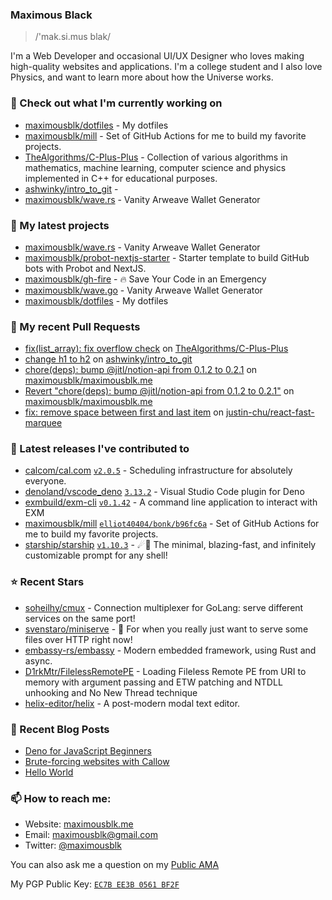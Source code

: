 ### Maximous Black

> /'mak.si.mus blak/

I'm a Web Developer and occasional UI/UX Designer who loves making high-quality websites and applications. I'm a college
student and I also love Physics, and want to learn more about how the Universe works.

### 👷 Check out what I'm currently working on

- [maximousblk/dotfiles](https://github.com/maximousblk/dotfiles) - My dotfiles
- [maximousblk/mill](https://github.com/maximousblk/mill) - Set of GitHub Actions for me to build my favorite projects.
- [TheAlgorithms/C-Plus-Plus](https://github.com/TheAlgorithms/C-Plus-Plus) - Collection of various algorithms in mathematics, machine learning, computer science and physics implemented in C&#43;&#43; for educational purposes.
- [ashwinky/intro_to_git](https://github.com/ashwinky/intro_to_git) - 
- [maximousblk/wave.rs](https://github.com/maximousblk/wave.rs) - Vanity Arweave Wallet Generator

### 🌱 My latest projects

- [maximousblk/wave.rs](https://github.com/maximousblk/wave.rs) - Vanity Arweave Wallet Generator
- [maximousblk/probot-nextjs-starter](https://github.com/maximousblk/probot-nextjs-starter) - Starter template to build GitHub bots with Probot and NextJS.
- [maximousblk/gh-fire](https://github.com/maximousblk/gh-fire) - 🔥 Save Your Code in an Emergency
- [maximousblk/wave.go](https://github.com/maximousblk/wave.go) - Vanity Arweave Wallet Generator
- [maximousblk/dotfiles](https://github.com/maximousblk/dotfiles) - My dotfiles

### 🔨 My recent Pull Requests

- [fix(list_array): fix overflow check](https://github.com/TheAlgorithms/C-Plus-Plus/pull/1983) on [TheAlgorithms/C-Plus-Plus](https://github.com/TheAlgorithms/C-Plus-Plus)
- [change h1 to h2](https://github.com/ashwinky/intro_to_git/pull/1) on [ashwinky/intro_to_git](https://github.com/ashwinky/intro_to_git)
- [chore(deps): bump @jitl/notion-api from 0.1.2 to 0.2.1](https://github.com/maximousblk/maximousblk.me/pull/406) on [maximousblk/maximousblk.me](https://github.com/maximousblk/maximousblk.me)
- [Revert &#34;chore(deps): bump @jitl/notion-api from 0.1.2 to 0.2.1&#34;](https://github.com/maximousblk/maximousblk.me/pull/405) on [maximousblk/maximousblk.me](https://github.com/maximousblk/maximousblk.me)
- [fix: remove space between first and last item](https://github.com/justin-chu/react-fast-marquee/pull/37) on [justin-chu/react-fast-marquee](https://github.com/justin-chu/react-fast-marquee)

### 🔭 Latest releases I've contributed to

- [calcom/cal.com](https://github.com/calcom/cal.com) [`v2.0.5`](https://github.com/calcom/cal.com/releases/tag/v2.0.5) - Scheduling infrastructure for absolutely everyone.
- [denoland/vscode_deno](https://github.com/denoland/vscode_deno) [`3.13.2`](https://github.com/denoland/vscode_deno/releases/tag/3.13.2) - Visual Studio Code plugin for Deno
- [exmbuild/exm-cli](https://github.com/exmbuild/exm-cli) [`v0.1.42`](https://github.com/exmbuild/exm-cli/releases/tag/v0.1.42) - A command line application to interact with EXM
- [maximousblk/mill](https://github.com/maximousblk/mill) [`elliot40404/bonk/b96fc6a`](https://github.com/maximousblk/mill/releases/tag/elliot40404%2Fbonk%2Fb96fc6a) - Set of GitHub Actions for me to build my favorite projects.
- [starship/starship](https://github.com/starship/starship) [`v1.10.3`](https://github.com/starship/starship/releases/tag/v1.10.3) - ☄🌌️  The minimal, blazing-fast, and infinitely customizable prompt for any shell!

### ⭐ Recent Stars

- [soheilhy/cmux](https://github.com/soheilhy/cmux) - Connection multiplexer for GoLang: serve different services on the same port!
- [svenstaro/miniserve](https://github.com/svenstaro/miniserve) - 🌟 For when you really just want to serve some files over HTTP right now!
- [embassy-rs/embassy](https://github.com/embassy-rs/embassy) - Modern embedded framework, using Rust and async.
- [D1rkMtr/FilelessRemotePE](https://github.com/D1rkMtr/FilelessRemotePE) - Loading Fileless Remote PE from URI to memory with argument passing  and ETW patching and NTDLL unhooking and No New Thread technique
- [helix-editor/helix](https://github.com/helix-editor/helix) - A post-modern modal text editor.

### 📰 Recent Blog Posts

- [Deno for JavaScript Beginners](https://maximousblk.me/posts/deno-for-javascript-beginners)
- [Brute-forcing websites with Callow](https://maximousblk.me/posts/brute-forcing-websites-with-callow)
- [Hello World](https://maximousblk.me/posts/hello-world)

### 📫 How to reach me:

- Website: [maximousblk.me](https://maximousblk.me/)
- Email: [maximousblk@gmail.com](mailto:maximousblk@gmail.com)
- Twitter: [@maximousblk](https://twitter.com/maximousblk)

You can also ask me a question on my [Public AMA](https://github.com/maximousblk/maximousblk/discussions/new?category=ama)

My PGP Public Key: [`EC7B EE3B 0561 BF2F`](https://keybase.io/maximousblk/pgp_keys.asc)
